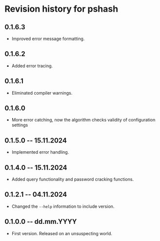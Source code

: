 # Revision history for pshash

## 0.1.6.3

* Improved error message formatting.

## 0.1.6.2

* Added error tracing.

## 0.1.6.1

* Eliminated compiler warnings.

## 0.1.6.0

* More error catching, now the algorithm checks validity of configuration settings

## 0.1.5.0 -- 15.11.2024

* Implemented error handling.

## 0.1.4.0 -- 15.11.2024

* Added query functionality and password cracking functions.

## 0.1.2.1 -- 04.11.2024

* Changed the `--help` information to include version.

## 0.1.0.0 -- dd.mm.YYYY

* First version. Released on an unsuspecting world.
